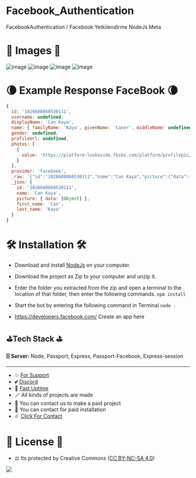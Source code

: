 # Facebook_Authentication
FacebookAuthentication / Facebook Yetkilendirme NodeJs Meta

# 🎈 Images 🎈

![image](https://github.com/fastuptime/Facebook_Authentication/assets/63351166/d43c1b4f-e244-4c18-8a99-5f81a2a7312a)
![image](https://github.com/fastuptime/Facebook_Authentication/assets/63351166/693c898d-4915-47a3-a130-256ed4cb6bcc)
![image](https://github.com/fastuptime/Facebook_Authentication/assets/63351166/493a423e-9a86-4eba-a053-0a72226d6781)
![image](https://github.com/fastuptime/Facebook_Authentication/assets/63351166/e4fa440d-91b8-4147-9b83-34ba03af83c5)



# 🌘 Example Response FaceBook 🌘

```js
{
  id: '1026688868530111',
  username: undefined,
  displayName: 'Can Kaya',
  name: { familyName: 'Kaya', givenName: 'Caner', middleName: undefined },
  gender: undefined,
  profileUrl: undefined,
  photos: [
    {
      value: 'https://platform-lookaside.fbsbx.com/platform/profilepic/?asid=1026688868530111&height=50&width=50&ext=1694807779&hash=AeQzA4gFgVGOCTeJu0w'
    }
  ],
  provider: 'facebook',
  _raw: '{"id":"1026688868530111","name":"Can Kaya","picture":{"data":{"height":50,"is_silhouette":false,"url":"https:\\/\\/platform-lookaside.fbsbx.com\\/platform\\/profilepic\\/?asid=1026688868530111&height=50&width=50&ext=1694807779&hash=AeQzA4gFgVGOCTeJu0w","width":50}},"first_name":"Can","last_name":"Kaya"}',
  _json: {
    id: '1026688868530111',
    name: 'Can Kaya',
    picture: { data: [Object] },
    first_name: 'Can',
    last_name: 'Kaya'
  }
}
```

# 🛠️ Installation 🛠️

- Download and install [NodeJs](https://nodejs.org/en/download) on your computer.
- Download the project as Zip to your computer and unzip it.
- Enter the folder you extracted from the zip and open a terminal to the location of that folder, then enter the following commands.
`npm install`
- Start the bot by entering the following command in Terminal
`node .`

- https://developers.facebook.com/ Create an app here

## ⛳Tech Stack ⛳

**🗄️ Server:** Node, Passport, Express, Passport-Facebook, Express-session

---
- ✨ [For Support](https://github.com/sponsors/fastuptime) <br>
- 💕 [Discord](https://fastuptime.com/discord)<br>
- 🏓 [Fast Uptime](https://fastuptime.com/)<br>
- 🪄 All kinds of projects are made <br>
- 🧨 You can contact us to make a paid project<br>
- 💸 You can contact for paid installation<br>
- ☄️ [Click For Contact](mailto:fastuptime@gmail.com)<br>

# 🎯 License 🎯
- ⚖️ Its protected by Creative Commons ([CC BY-NC-SA 4.0](https://creativecommons.org/licenses/by-nc-sa/4.0/))

<a href="https://creativecommons.org/licenses/by-nc-sa/4.0/" title="BYNCSA40"><img src="https://licensebuttons.net/l/by-nc-sa/4.0/88x31.png"></a>
